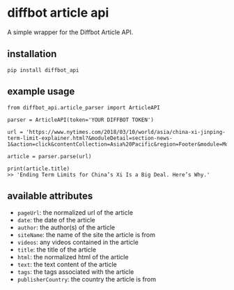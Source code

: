 # diffbot article api

A simple wrapper for the Diffbot Article API.

## installation
`pip install diffbot_api`

## example usage

```
from diffbot_api.article_parser import ArticleAPI

parser = ArticleAPI(token='YOUR DIFFBOT TOKEN')

url = 'https://www.nytimes.com/2018/03/10/world/asia/china-xi-jinping-term-limit-explainer.html?&moduleDetail=section-news-1&action=click&contentCollection=Asia%20Pacific&region=Footer&module=MoreInSection&version=WhatsNext&contentID=WhatsNext&pgtype=article'

article = parser.parse(url)

print(article.title) 
>> 'Ending Term Limits for China’s Xi Is a Big Deal. Here’s Why.'
```

## available attributes

* `pageUrl`: the normalized url of the article
* `date`: the date of the article
* `author`: the author(s) of the article
* `siteName`: the name of the site the article is from
* `videos`: any videos contained in the article
* `title`: the title of the article
* `html`: the normalized html of the article
* `text`: the text content of the article
* `tags`: the tags associated with the article
* `publisherCountry`: the country the article is from
